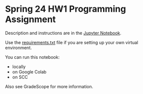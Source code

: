 # Spring 24 HW1 Programming Assignment

Description and instructions are in the [Jupyter Notebook](./sp24_hw1_pt.ipynb).

Use the [requirements.txt](./requirements.txt) file if you are setting up your own virtual environment.

You can run this notebook:
* locally
* on Google Colab
* on SCC

Also see GradeScope for more information.
